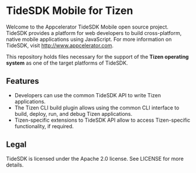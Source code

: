 TideSDK Mobile for Tizen
=========================

Welcome to the Appcelerator TideSDK Mobile open source project. TideSDK provides a platform for web developers to build cross-platform, native mobile applications using JavaScript. For more information on TideSDK, visit http://www.appcelerator.com.

This repository holds files necessary for the support of the **Tizen operating system** as one of the target platforms of TideSDK.

Features
---------

- Developers can use the common TideSDK API to write Tizen applications.
- The Tizen CLI build plugin allows using the common CLI interface to build, deploy, run, and debug Tizen applications.
- Tizen-specific extensions to TideSDK API allow to access Tizen-specific functionality, if required.


Legal
-----
TideSDK is licensed under the Apache 2.0 license. See LICENSE for more details.
